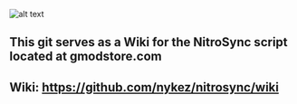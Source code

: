 ![alt text](https://i.imgur.com/KS3duic.png "Logo Title Text 1")

## This git serves as a Wiki for the NitroSync script located at gmodstore.com

## Wiki: https://github.com/nykez/nitrosync/wiki
